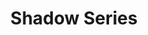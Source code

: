 ---
title: 'Shadow Series'
category: 'drawings'
materials: 'Drawings on wood and paint'
measurements: 'Various Sizes'
year: '2XXX'
mainImage: 'shadow-1.jpg'
blurDataURL: ''
images: 'shadow-1.jpg shadow-2.jpg shadow-3.jpg shadow-4.jpg shadow-5.jpg shadow-6.jpg shadow-7.jpg shadow-8.jpg shadow-9.jpg shadow-10.jpg shadow-11.jpg shadow-12.jpg shadow-13.jpg'
---